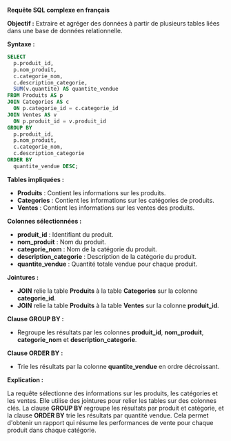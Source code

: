 **Requête SQL complexe en français**

**Objectif :** Extraire et agréger des données à partir de plusieurs tables liées dans une base de données relationnelle.

**Syntaxe :**

```sql
SELECT
  p.produit_id,
  p.nom_produit,
  c.categorie_nom,
  c.description_categorie,
  SUM(v.quantite) AS quantite_vendue
FROM Produits AS p
JOIN Categories AS c
  ON p.categorie_id = c.categorie_id
JOIN Ventes AS v
  ON p.produit_id = v.produit_id
GROUP BY
  p.produit_id,
  p.nom_produit,
  c.categorie_nom,
  c.description_categorie
ORDER BY
  quantite_vendue DESC;
```

**Tables impliquées :**

* **Produits** : Contient les informations sur les produits.
* **Categories** : Contient les informations sur les catégories de produits.
* **Ventes** : Contient les informations sur les ventes des produits.

**Colonnes sélectionnées :**

* **produit_id** : Identifiant du produit.
* **nom_produit** : Nom du produit.
* **categorie_nom** : Nom de la catégorie du produit.
* **description_categorie** : Description de la catégorie du produit.
* **quantite_vendue** : Quantité totale vendue pour chaque produit.

**Jointures :**

* **JOIN** relie la table **Produits** à la table **Categories** sur la colonne **categorie_id**.
* **JOIN** relie la table **Produits** à la table **Ventes** sur la colonne **produit_id**.

**Clause GROUP BY :**

* Regroupe les résultats par les colonnes **produit_id**, **nom_produit**, **categorie_nom** et **description_categorie**.

**Clause ORDER BY :**

* Trie les résultats par la colonne **quantite_vendue** en ordre décroissant.

**Explication :**

La requête sélectionne des informations sur les produits, les catégories et les ventes. Elle utilise des jointures pour relier les tables sur des colonnes clés. La clause **GROUP BY** regroupe les résultats par produit et catégorie, et la clause **ORDER BY** trie les résultats par quantité vendue. Cela permet d'obtenir un rapport qui résume les performances de vente pour chaque produit dans chaque catégorie.